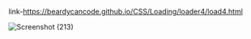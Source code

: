 link-https://beardycancode.github.io/CSS/Loading/loader4/load4.html



![Screenshot (213)](https://user-images.githubusercontent.com/96344411/184832344-18777d33-2ccb-4959-8af6-ada109d39636.png)
